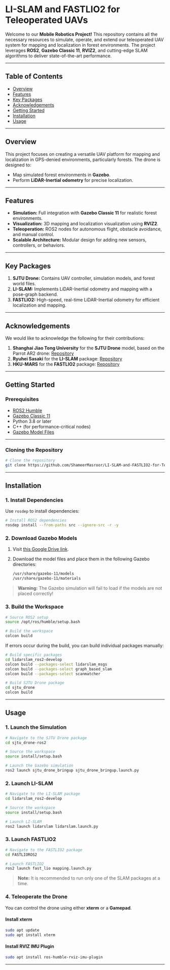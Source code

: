 # **LI-SLAM and FASTLIO2 for Teleoperated UAVs**  

Welcome to our **Mobile Robotics Project!** This repository contains all the necessary resources to simulate, operate, and extend our teleoperated UAV system for mapping and localization in forest environments. The project leverages **ROS2**, **Gazebo Classic 11**, **RVIZ2**, and cutting-edge SLAM algorithms to deliver state-of-the-art performance.

---

## **Table of Contents**  
- [Overview](#overview)  
- [Features](#features)  
- [Key Packages](#key-packages)  
- [Acknowledgements](#acknowledgements)  
- [Getting Started](#getting-started)  
- [Installation](#installation)  
- [Usage](#usage)  


---

## **Overview**  

This project focuses on creating a versatile UAV platform for mapping and localization in GPS-denied environments, particularly forests. The drone is designed to:  

- Map simulated forest environments in **Gazebo**.  
- Perform **LiDAR-Inertial odometry** for precise localization.  

---

## **Features**  

- **Simulation:** Full integration with **Gazebo Classic 11** for realistic forest environments.  
- **Visualization:** 3D mapping and localization visualization using **RVIZ2**.  
- **Teleoperation:** ROS2 nodes for autonomous flight, obstacle avoidance, and manual control.  
- **Scalable Architecture:** Modular design for adding new sensors, controllers, or behaviors.  

---

## **Key Packages**  

1. **SJTU Drone:** Contains UAV controller, simulation models, and forest world files.  
2. **LI-SLAM:** Implements LiDAR-Inertial odometry and mapping with a pose-graph backend.  
3. **FASTLIO2:** High-speed, real-time LiDAR-Inertial odometry for efficient localization and mapping.  

---

## **Acknowledgements**  

We would like to acknowledge the following for their contributions:  

1. **Shanghai Jiao Tong University** for the **SJTU Drone** model, based on the Parrot AR2 drone: [Repository](https://github.com/NovoG93/sjtu_drone)  
2. **Ryuhei Sasaki** for the **LI-SLAM** package: [Repository](https://github.com/rsasaki0109/li_slam_ros2)  
3. **HKU-MARS** for the **FASTLIO2** package: [Repository](https://github.com/hku-mars/FAST_LIO/tree/ROS2)  

---

## **Getting Started**  

### **Prerequisites**  

- [ROS2 Humble](https://docs.ros.org/en/humble/index.html)  
- [Gazebo Classic 11](http://gazebosim.org/)  
- Python 3.8 or later  
- C++ (for performance-critical nodes)  
- [Gazebo Model Files](https://drive.google.com/drive/folders/1m94-q4EyJTxHPq3p_1vGZ0i0HHRN0Vhf?usp=sharing)  

---

### **Cloning the Repository**  

```bash  
# Clone the repository  
git clone https://github.com/ShameerMasroor/LI-SLAM-and-FASTLIO2-for-Teleoperated-UAVs.git  
```  

---

## **Installation**  

### **1. Install Dependencies**  

Use `rosdep` to install dependencies:  

```bash  
# Install ROS2 dependencies  
rosdep install --from-paths src --ignore-src -r -y  
```  

### **2. Download Gazebo Models**  

1. Visit [this Google Drive link](https://drive.google.com/drive/folders/1m94-q4EyJTxHPq3p_1vGZ0i0HHRN0Vhf?usp=sharing).  
2. Download the model files and place them in the following Gazebo directories:  

   ```bash  
   /usr/share/gazebo-11/models  
   /usr/share/gazebo-11/materials  
   ```  

> **Warning:** The Gazebo simulation will fail to load if the models are not placed correctly!  

### **3. Build the Workspace**  

```bash  
# Source ROS2 setup  
source /opt/ros/humble/setup.bash  

# Build the workspace  
colcon build  
```  

If errors occur during the build, you can build individual packages manually:  

```bash  
# Build specific packages
cd lidarslam_ros2-develop
colcon build --packages-select lidarslam_msgs  
colcon build --packages-select graph_based_slam  
colcon build --packages-select scanmatcher  

# Build SJTU Drone package  
cd sjtu_drone  
colcon build  
```  

---

## **Usage**  

### **1. Launch the Simulation**  

```bash  
# Navigate to the SJTU Drone package  
cd sjtu_drone-ros2  

# Source the workspace  
source install/setup.bash  

# Launch the Gazebo simulation  
ros2 launch sjtu_drone_bringup sjtu_drone_bringup.launch.py  
```  

### **2. Launch LI-SLAM**  

```bash  
# Navigate to the LI-SLAM package  
cd lidarslam_ros2-develop  

# Source the workspace  
source install/setup.bash  

# Launch LI-SLAM  
ros2 launch lidarslam lidarslam.launch.py  
```  

### **3. Launch FASTLIO2**  

```bash  
# Navigate to the FASTLIO2 package  
cd FASTLIOROS2  

# Launch FASTLIO2  
ros2 launch fast_lio mapping.launch.py  
```
> **Note:** It is recommended to run only one of the SLAM packages at a time.
### **4. Teleoperate the Drone**  

You can control the drone using either **xterm** or a **Gamepad**.  

#### Install xterm  

```bash  
sudo apt update  
sudo apt install xterm  
```  

#### Install RVIZ IMU Plugin  

```bash  
sudo apt install ros-humble-rviz-imu-plugin  
```  

---


